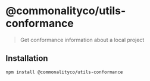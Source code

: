 # @commonalityco/utils-conformance

> Get conformance information about a local project

## Installation

```sh
npm install @commonalityco/utils-conformance
```
